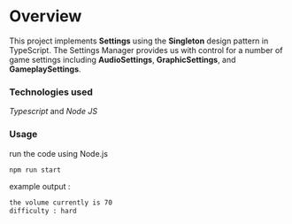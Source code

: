 # Overview
This project implements  **Settings** using the **Singleton** design pattern in TypeScript. The Settings Manager provides us with control for a number of game settings including **AudioSettings**, **GraphicSettings**, and **GameplaySettings**.
### Technologies used
*Typescript*  and *Node JS*
### Usage
run the code using Node.js
```bash
npm run start
```
example output :
```bash
the volume currently is 70
difficulty : hard
```
